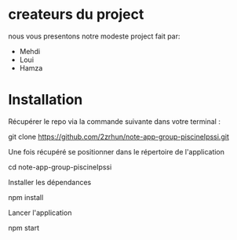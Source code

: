 # createurs du project

nous vous presentons notre modeste project fait par:
* Mehdi 
* Loui
* Hamza

# Installation

Récupérer le repo via la commande suivante dans votre terminal :

git clone https://github.com/2zrhun/note-app-group-piscineIpssi.git

Une fois récupéré se positionner dans le répertoire de l'application

cd note-app-group-piscineIpssi

Installer les dépendances

npm install

Lancer l'application

npm start
